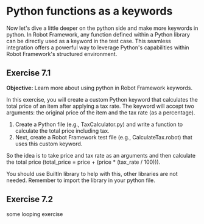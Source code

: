 # Python functions as a keywords

Now let's dive a little deeper on the python side and make more keywords in python. In Robot Framework, any function defined within a Python library can be directly used as a keyword in the test case. This seamless integration offers a powerful way to leverage Python's capabilities within Robot Framework's structured environment.

## Exercise 7.1

**Objective:** Learn more about using python in Robot Framework keywords.

In this exercise, you will create a custom Python keyword that calculates the total price of an item after applying a tax rate. The keyword will accept two arguments: the original price of the item and the tax rate (as a percentage).

1. Create a Python file (e.g., TaxCalculator.py) and write a function to calculate the total price including tax.
2. Next, create a Robot Framework test file (e.g., CalculateTax.robot) that uses this custom keyword.

So the idea is to take price and tax rate as an arguments and then calculate the total price (total_price = price + (price * (tax_rate / 100))).

You should use BuiltIn library to help with this, other libraries are not needed. Remember to import the library in your python file.

## Exercise 7.2

some looping exercise

